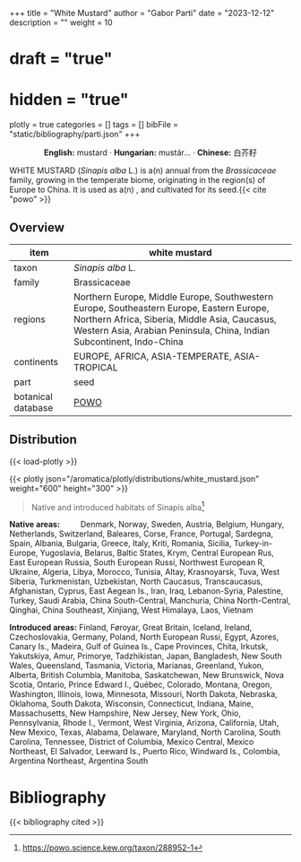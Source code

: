 +++
title = "White Mustard"
author = "Gabor Parti"
date = "2023-12-12"
description = ""
weight = 10
# draft = "true"
# hidden = "true"
plotly = true
categories = []
tags = []
bibFile = "static/bibliography/parti.json"
+++



<center>

**English:** mustard · **Hungarian:** mustár… · **Chinese:** <span class="traditional-chinese-text">白芥籽</span>

</center>

WHITE MUSTARD (*Sinapis alba* L.) is a(n) annual from the *Brassicaceae* family, growing in the temperate biome, originating in the region(s) of Europe to China. It is used as a(n)  , and cultivated for its seed.{{< cite "powo" >}}

## Overview

|       item       |                                                                                                   white mustard                                                                                                  |
|------------------|------------------------------------------------------------------------------------------------------------------------------------------------------------------------------------------------------------------|
|       taxon      |                                                                                                 *Sinapis alba* L.                                                                                                |
|      family      |                                                                                                   Brassicaceae                                                                                                   |
|      regions     |Northern Europe, Middle Europe, Southwestern Europe, Southeastern Europe, Eastern Europe, Northern Africa, Siberia, Middle Asia, Caucasus, Western Asia, Arabian Peninsula, China, Indian Subcontinent, Indo-China|
|    continents    |                                                                                   EUROPE, AFRICA, ASIA-TEMPERATE, ASIA-TROPICAL                                                                                  |
|       part       |                                                                                                       seed                                                                                                       |
|botanical database|                                                                                [POWO](https://powo.science.kew.org/taxon/288952-1)                                                                               |



## Distribution

{{< load-plotly >}}

{{< plotly json="/aromatica/plotly/distributions/white_mustard.json" weight="600" height="300" >}}

>Native and introduced habitats of Sinapis alba[^powo]

[^powo]: https://powo.science.kew.org/taxon/288952-1

<p style="text-align:left;">

**Native areas:** &ensp; &ensp; &ensp; Denmark, Norway, Sweden, Austria, Belgium, Hungary, Netherlands, Switzerland, Baleares, Corse, France, Portugal, Sardegna, Spain, Albania, Bulgaria, Greece, Italy, Kriti, Romania, Sicilia, Turkey-in-Europe, Yugoslavia, Belarus, Baltic States, Krym, Central European Rus, East European Russia, South European Russi, Northwest European R, Ukraine, Algeria, Libya, Morocco, Tunisia, Altay, Krasnoyarsk, Tuva, West Siberia, Turkmenistan, Uzbekistan, North Caucasus, Transcaucasus, Afghanistan, Cyprus, East Aegean Is., Iran, Iraq, Lebanon-Syria, Palestine, Turkey, Saudi Arabia, China South-Central, Manchuria, China North-Central, Qinghai, China Southeast, Xinjiang, West Himalaya, Laos, Vietnam

**Introduced areas:** Finland, Føroyar, Great Britain, Iceland, Ireland, Czechoslovakia, Germany, Poland, North European Russi, Egypt, Azores, Canary Is., Madeira, Gulf of Guinea Is., Cape Provinces, Chita, Irkutsk, Yakutskiya, Amur, Primorye, Tadzhikistan, Japan, Bangladesh, New South Wales, Queensland, Tasmania, Victoria, Marianas, Greenland, Yukon, Alberta, British Columbia, Manitoba, Saskatchewan, New Brunswick, Nova Scotia, Ontario, Prince Edward I., Québec, Colorado, Montana, Oregon, Washington, Illinois, Iowa, Minnesota, Missouri, North Dakota, Nebraska, Oklahoma, South Dakota, Wisconsin, Connecticut, Indiana, Maine, Massachusetts, New Hampshire, New Jersey, New York, Ohio, Pennsylvania, Rhode I., Vermont, West Virginia, Arizona, California, Utah, New Mexico, Texas, Alabama, Delaware, Maryland, North Carolina, South Carolina, Tennessee, District of Columbia, Mexico Central, Mexico Northeast, El Salvador, Leeward Is., Puerto Rico, Windward Is., Colombia, Argentina Northeast, Argentina South

</p>



# Bibliography

{{< bibliography cited >}}

